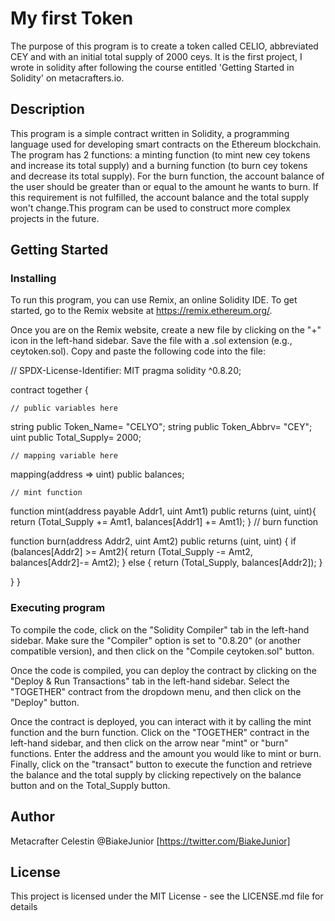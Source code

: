 # My first Token

The purpose of this program is to create a token called CELIO, abbreviated CEY and with an initial total supply of 2000 ceys. It is the first project, I wrote in solidity after following the course entitled 'Getting Started in Solidity' on metacrafters.io.

## Description

This program is a simple contract written in Solidity, a programming language used for developing smart contracts on the Ethereum blockchain. The program has 2 functions:  a minting function (to mint new cey tokens and increase its total supply) and a burning function (to burn cey tokens and decrease its total supply). For the burn function, the account balance of the user should be greater than or equal to the amount he wants to burn. If this requirement is not fulfilled, the account balance and the total supply won't change.This program can be used to construct more complex projects in the future. 


## Getting Started

### Installing

To run this program, you can use Remix, an online Solidity IDE. To get started, go to the Remix website at https://remix.ethereum.org/.

Once you are on the Remix website, create a new file by clicking on the "+" icon in the left-hand sidebar. Save the file with a .sol extension (e.g., ceytoken.sol). Copy and paste the following code into the file:

// SPDX-License-Identifier: MIT
pragma solidity ^0.8.20;

contract together {

    // public variables here

string public Token_Name= "CELYO";
string public Token_Abbrv= "CEY";
uint public Total_Supply= 2000;


    // mapping variable here

mapping(address => uint) public balances;

    // mint function

function mint(address payable Addr1, uint Amt1) public returns (uint, uint){
  return  (Total_Supply += Amt1, balances[Addr1] += Amt1);
}
    // burn function

function burn(address Addr2, uint Amt2) public  returns (uint, uint) {
    if (balances[Addr2] >= Amt2){
        return (Total_Supply -= Amt2, balances[Addr2]-= Amt2);
    } else {
        return (Total_Supply, balances[Addr2]);
    }
    
}
}

### Executing program
To compile the code, click on the "Solidity Compiler" tab in the left-hand sidebar. Make sure the "Compiler" option is set to "0.8.20" (or another compatible version), and then click on the "Compile ceytoken.sol" button.

Once the code is compiled, you can deploy the contract by clicking on the "Deploy & Run Transactions" tab in the left-hand sidebar. Select the "TOGETHER" contract from the dropdown menu, and then click on the "Deploy" button.

Once the contract is deployed, you can interact with it by calling the mint function and the burn function. Click on the "TOGETHER" contract in the left-hand sidebar, and then click on the arrow near "mint" or  "burn" functions. Enter the address and the amount you would like to mint or burn. Finally, click on the "transact" button to execute the function and retrieve the balance and the total supply by clicking repectively on the balance button and on the Total_Supply button. 


## Author
Metacrafter Celestin
@BiakeJunior [https://twitter.com/BiakeJunior]

## License
This project is licensed under the MIT License - see the LICENSE.md file for details 
